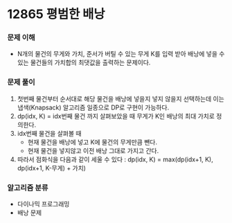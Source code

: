 # 12865 평범한 배낭

### 문제 이해
* N개의 물건의 무게와 가치, 준서가 버틸 수 있는 무게 K를 입력 받아 배낭에 넣을 수 있는 물건들의 가치합의 최댓값을 출력하는 문제이다.

### 문제 풀이
1. 첫번째 물건부터 순서대로 해당 물건을 배낭에 넣을지 넣지 않을지 선택하는데 이는 냅색(Knapsack) 알고리즘 일종으로 DP로 구현이 가능하다.
1. dp(idx, K) = idx번째 물건 까지 살펴보았을 때 무게가 K인 배낭의 최대 가치로 정의한다.
1. idx번째 물건을 살펴볼 때
   - 현재 물건을 배낭에 넣고 K에 물건의 무게만큼 뺀다.
   - 현재 물건을 넣지않고 이전 배낭 그대로 가지고 간다.
1. 따라서 점화식을 다음과 같이 세울 수 있다 : dp(idx, K) = max(dp(idx+1, K), dp(idx+1, K-무게) + 가치) 

### 알고리즘 분류
* 다이나믹 프로그래밍
* 배낭 문제
